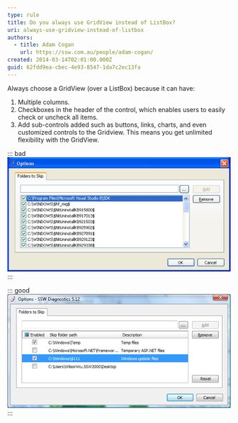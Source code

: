 ```yaml
---
type: rule
title: Do you always use GridView instead of ListBox?
uri: always-use-gridview-instead-of-listbox
authors:
  - title: Adam Cogan
    url: https://ssw.com.au/people/adam-cogan/
created: 2014-03-14T02:01:00.000Z
guid: 62fdd9ea-cbec-4e93-8547-1da7c2ec13fa
---
```

Always choose a GridView (over a ListBox) because it can have:  

1. Multiple columns.  
2. Checkboxes in the header of the control, which enables users to easily check or uncheck all items.  
3. Add sub-controls added such as buttons, links, charts, and even customized controls to the Gridview. This means you get unlimited flexibility with the GridView.  

<!--endintro-->
::: bad
![Figure: Bad example - No header rows and no checkbox to check or uncheck all items. None of this can be done with the ListView.](datagridviewbad.png)
:::

::: good
![Figure: Good example - A header row and a checkbox to control all items, and multiple columns give users a richer experience. This can all be done using a GridView.](datagridviewgood.png)
:::

